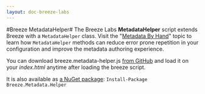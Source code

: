 ```yaml
---
layout: doc-breeze-labs
---
```

#Breeze MetadataHelper#
The Breeze Labs **MetadataHelper** script extends Breeze with a `MetadataHelper` class. Visit the "[Metadata By Hand](/doc-js/metadata-by-hand#addTypeToStore)" topic to learn how `MetadataHelper` methods can reduce error prone repetition in your configuration and improve the metadata authoring experience.

You can download breeze.metadata-helper.js 
[from GitHub](https://github.com/Breeze/breeze.js.labs/blob/master/breeze.metadata-helper.js) and load it on your *index.html* anytime after loading the breeze script.

It is also available as [a NuGet package](https://www.nuget.org/packages/Breeze.Metadata.Helper/): `Install-Package Breeze.Metadata.Helper`